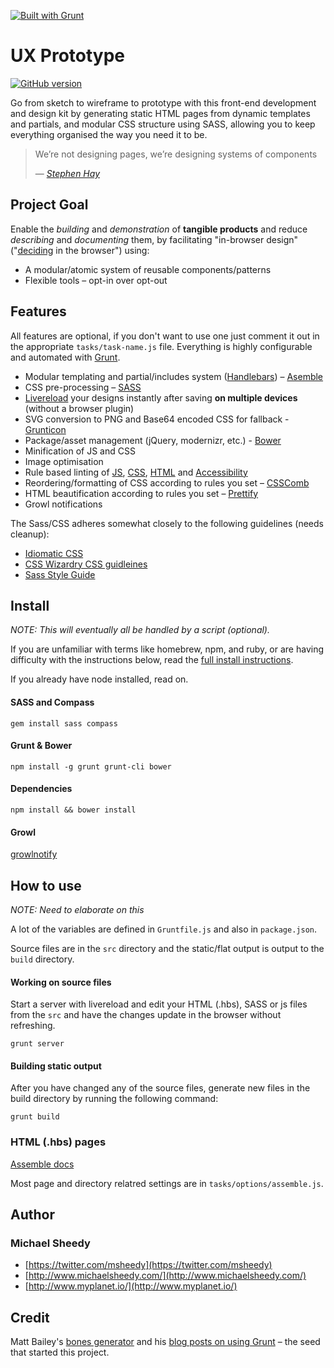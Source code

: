 [![Built with Grunt](https://cdn.gruntjs.com/builtwith.png)](http://gruntjs.com/)

# UX Prototype
[![GitHub version](https://badge.fury.io/gh/sheedy%2Fux-prototype.png)](http://badge.fury.io/gh/sheedy%2Fux-prototype)

Go from sketch to wireframe to prototype with this front-end development and design kit by generating static HTML pages from dynamic templates and partials, and modular CSS structure using SASS, allowing you to keep everything organised the way you need it to be.


> We’re not designing pages, we’re designing systems of components 
>
> — <cite>[Stephen Hay](http://www.the-haystack.com/)</cite>


## Project Goal

Enable the *building* and *demonstration* of **tangible products** and reduce *describing* and *documenting* them, by facilitating "in-browser design" ("[deciding](https://the-pastry-box-project.net/dan-mall/2012-september-12) in the browser") using:

- A modular/atomic system of reusable components/patterns
- Flexible tools – opt-in over opt-out


## Features

All features are optional, if you don't want to use one just comment it out in the appropriate ``tasks/task-name.js`` file. Everything is highly configurable and automated with [Grunt](http://gruntjs.com/).

- Modular templating and partial/includes system ([Handlebars](http://handlebarsjs.com/)) – [Asemble](http://assemble.io)
- CSS pre-processing – [SASS](http://sass-lang.com/)
- [Livereload](https://github.com/intesso/connect-livereload) your designs instantly after saving **on multiple devices** (without a browser plugin)
- SVG conversion to PNG and Base64 encoded CSS for fallback - [Grunticon](http://www.grumpicon.com/)
- Package/asset management (jQuery, modernizr, etc.) - [Bower](http://bower.io/)
- Minification of JS and CSS
- Image optimisation
- Rule based linting of [JS](https://github.com/gruntjs/grunt-contrib-jshint), [CSS](https://github.com/stubbornella/csslint), [HTML](https://github.com/yaniswang/HTMLHint) and [Accessibility](https://github.com/globant-ui/arialinter)
- Reordering/formatting of CSS according to rules you set – [CSSComb](https://github.com/csscomb/csscomb.js)
- HTML beautification according to rules you set – [Prettify](https://github.com/jonschlinkert/grunt-prettify)
- Growl notifications

The Sass/CSS adheres somewhat closely to the following guidelines (needs cleanup):

- [Idiomatic CSS](https://github.com/necolas/idiomatic-css)
- [CSS Wizardry CSS guidleines](https://github.com/csswizardry/CSS-Guidelines)
- [Sass Style Guide](http://css-tricks.com/sass-style-guide/)


## Install

*NOTE: This will eventually all be handled by a script (optional).*


If you are unfamiliar with terms like homebrew, npm, and ruby, or are having difficulty with the instructions below, read the [full install instructions](docs/Install.md).

If you already have node installed, read on.

#### SASS and Compass

```
gem install sass compass
```

#### Grunt & Bower

```
npm install -g grunt grunt-cli bower
```

#### Dependencies

```
npm install && bower install
```

#### Growl

[growlnotify](http://growl.info/downloads#generaldownloads)


## How to use

*NOTE: Need to elaborate on this*

A lot of the variables are defined in `Gruntfile.js` and also in `package.json`.

Source files are in the ``src`` directory and the static/flat output is output to the ``build`` directory.

#### Working on source files

Start a server with livereload and edit your HTML (.hbs), SASS or js files from the `src` and have the changes update in the browser without refreshing.

```
grunt server
```

#### Building static output

After you have changed any of the source files, generate new files in the build directory by running the following command:

```
grunt build
```

### HTML (.hbs) pages

[Assemble docs](http://assemble.io/docs/)

Most page and directory relatred settings are in `tasks/options/assemble.js`.


## Author

### Michael Sheedy

- [https://twitter.com/msheedy](https://twitter.com/msheedy)
- [http://www.michaelsheedy.com/](http://www.michaelsheedy.com/)
- [http://www.myplanet.io/](http://www.myplanet.io/)

## Credit

Matt Bailey's [bones generator](https://github.com/matt-bailey/generator-bones) and his [blog posts on using Grunt](http://www.gpmd.co.uk/blog/front-end-process-flat-builds-and-automation-part-1-introduction/) – the seed that started this project.